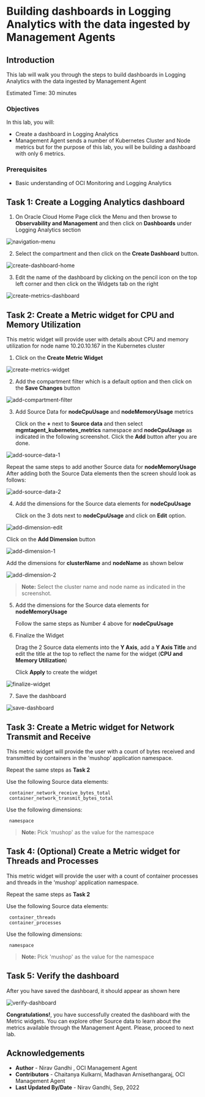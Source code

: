 # Building dashboards in Logging Analytics with the data ingested by Management Agents

## Introduction

This lab will walk you through the steps to build dashboards in Logging Analytics with the data ingested by Management Agent

Estimated Time: 30 minutes

### Objectives
In this lab, you will:
* Create a dashboard in Logging Analytics
* Management Agent sends a number of Kubernetes Cluster and Node metrics but for the purpose of this lab, you will be building a dashboard with only 6 metrics.

### Prerequisites

* Basic understanding of OCI Monitoring and Logging Analytics


## Task 1: Create a Logging Analytics dashboard 
  
1. On Oracle Cloud Home Page click the Menu and then browse to **Observability and Management** and then click on **Dashboards** under Logging Analytics section

  ![navigation-menu](images/onmmenu1.png)

2. Select the compartment and then click on the **Create Dashboard** button. 

  ![create-dashboard-home](images/createdashboardhome1.png)
  
3. Edit the name of the dashboard by clicking on the pencil icon on the top left corner and then click on the Widgets tab on the right

  ![create-metrics-dashboard](images/createmetricdashboard11.png)
 

## Task 2: Create a Metric widget for CPU and Memory Utilization
This metric widget will provide user with details about CPU and memory utilization for node name 10.20.10.167 in the Kubernetes cluster 
1. Click on the **Create Metric Widget**

  ![create-metrics-widget](images/createmetricwidget11.png)

2. Add the compartment filter which is a default option and then click on the **Save Changes** button

  ![add-compartment-filter](images/createmetricwidget21.png)
  
3. Add Source Data for **nodeCpuUsage** and **nodeMemoryUsage** metrics
   
   Click on the **+** next to **Source data** and then select **mgmtagent_kubernetes_metrics** namespace and **nodeCpuUsage** as indicated in the following screenshot.  Click the **Add** button after you are done.
  
  ![add-source-data-1](images/addsourcedata1.png)
  
   Repeat the same steps to add another Source data for **nodeMemoryUsage**
   After adding both the Source Data elements then the screen should look as follows:
   
  ![add-source-data-2](images/addsourcedata21.png)
  
4. Add the dimensions for the Source data elements for **nodeCpuUsage**
   
   Click on the 3 dots next to **nodeCpuUsage** and click on **Edit** option.
  
  ![add-dimension-edit](images/adddimension11.png)
  
   Click on the **Add Dimension** button
   
  ![add-dimension-1](images/adddimension21.png) 
  
   Add the dimensions for **clusterName** and **nodeName** as shown below

  ![add-dimension-2](images/adddimension31.png) 
  
  > **Note:** Select the cluster name and node name as indicated in the screenshot.

5. Add the dimensions for the Source data elements for **nodeMemoryUsage**
   
   Follow the same steps as Number 4 above for **nodeCpuUsage**
   
6. Finalize the Widget

   Drag the 2 Source data elements into the **Y Axis**, add a **Y Axis Title** and edit the title at the top to reflect the name for the widget (**CPU and Memory Utilization**)
   
   Click **Apply** to create the widget
   
  ![finalize-widget](images/finalizewidget1.png) 
  
7. Save the dashboard

  ![save-dashboard](images/savedashboard1.png) 
  
   
## Task 3: Create a Metric widget for Network Transmit and Receive
  This metric widget will provide the user with a count of bytes received and transmitted by containers in the 'mushop' application namespace.
  
  Repeat the same steps as **Task 2**
  
  Use the following Source data elements:
     
     container_network_receive_bytes_total
     container_network_transmit_bytes_total

  Use the following dimensions:
     
     namespace
     
  > **Note:**  Pick 'mushop' as the value for the namespace
  
  
## Task 4: (Optional) Create a Metric widget for Threads and Processes
  This metric widget will provide the user with a count of container processes and threads in the 'mushop' application namespace.
  
  Repeat the same steps as **Task 2**
  
  Use the following Source data elements:
     
     container_threads
     container_processes

  Use the following dimensions:
     
     namespace
     
  > **Note:**  Pick 'mushop' as the value for the namespace


## Task 5: Verify the dashboard

  After you have saved the dashboard, it should appear as shown here
  
  ![verify-dashboard](images/verifydashboard1.png) 
  


**Congratulations!**, you have successfully created the dashboard with the Metric widgets.  You can explore other Source data to learn about the metrics available through the Management Agent.  Please, proceed to next lab.

## Acknowledgements
* **Author** - Nirav Gandhi , OCI Management Agent
* **Contributors** -  Chaitanya Kulkarni, Madhavan Arnisethangaraj, OCI Management Agent
* **Last Updated By/Date** - Nirav Gandhi, Sep, 2022